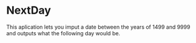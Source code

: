 # NextDay
This aplication lets you imput a date between the years of 1499 and 9999 and outputs what the following day would be.

